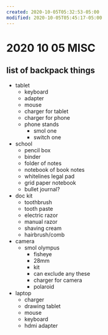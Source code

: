 ```yaml
---
created: 2020-10-05T05:32:53-05:00
modified: 2020-10-05T05:45:17-05:00
---
```


# 2020 10 05 MISC

## list of backpack things
- tablet
  - keyboard 
  - adapter
  - mouse
  - charger for tablet
  - charger for phone
  - phone stands
    - smol one
    - switch one
- school
  - pencil box
  - binder
  - folder of notes
  - notebook of book notes
  - whitelines legal pad
  - grid paper notebook
  - bullet journal?
- doc kit
  - toothbrush
  - tooth paste
  - electric razor
  - manual razor
  - shaving cream
  - hairbrush/comb
- camera
  - smol olympus
    - fisheye
    - 28mm
    - kit
    - can exclude any these
    - charger for camera
    - polaroid
- laptop
  - charger
  - drawing tablet
  - mouse
  - keyboard
  - hdmi adapter